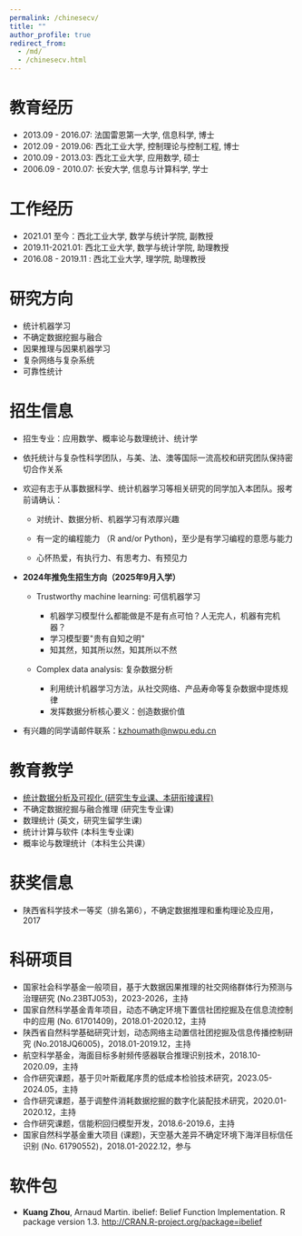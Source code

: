 ```yaml
---
permalink: /chinesecv/
title: ""
author_profile: true
redirect_from: 
  - /md/
  - /chinesecv.html
---
```


# 教育经历

* 2013.09 - 2016.07: 法国雷恩第一大学, 信息科学, 博士
* 2012.09 - 2019.06: 西北工业大学, 控制理论与控制工程, 博士
* 2010.09 - 2013.03: 西北工业大学, 应用数学, 硕士
* 2006.09 - 2010.07: 长安大学, 信息与计算科学, 学士

# 工作经历

* 2021.01 至今：西北工业大学, 数学与统计学院, 副教授
* 2019.11-2021.01: 西北工业大学, 数学与统计学院, 助理教授
* 2016.08 - 2019.11 : 西北工业大学, 理学院, 助理教授

# 研究方向 

-  统计机器学习
-  不确定数据挖掘与融合
-  因果推理与因果机器学习
-  复杂网络与复杂系统
-  可靠性统计

# 招生信息

* 招生专业：应用数学、概率论与数理统计、统计学
* 依托统计与复杂性科学团队，与美、法、澳等国际一流高校和研究团队保持密切合作关系
* 欢迎有志于从事数据科学、统计机器学习等相关研究的同学加入本团队。报考前请确认：

  - 对统计、数据分析、机器学习有浓厚兴趣

  - 有一定的编程能力 （R and/or Python)，至少是有学习编程的意愿与能力

  - 心怀热爱，有执行力、有思考力、有预见力
* **2024年推免生招生方向（2025年9月入学）**
  * Trustworthy machine learning: 可信机器学习
    * 机器学习模型什么都能做是不是有点可怕？人无完人，机器有完机器？
    * 学习模型要"贵有自知之明"
    * 知其然，知其所以然，知其所以不然
    
  * Complex data analysis: 复杂数据分析
    * 利用统计机器学习方法，从社交网络、产品寿命等复杂数据中提炼规律
    * 发挥数据分析核心要义：创造数据价值
    
* 有兴趣的同学请邮件联系：kzhoumath@nwpu.edu.cn


# 教育教学

- [统计数据分析及可视化 (研究生专业课、本研衔接课程)](https://kuangzhou.github.io/teaching/2024-spring-teaching-1)
- 不确定数据挖掘与融合推理 (研究生专业课)
- 数理统计 (英文，研究生留学生课)
- 统计计算与软件 (本科生专业课)
- 概率论与数理统计（本科生公共课）

# 获奖信息

- 陕西省科学技术一等奖（排名第6），不确定数据推理和重构理论及应用，2017

# 科研项目

- 国家社会科学基金一般项目，基于大数据因果推理的社交网络群体行为预测与治理研究 (No.23BTJ053)，2023-2026，主持
- 国家自然科学基金青年项目，动态不确定环境下置信社团挖掘及在信息流控制中的应用 (No. 61701409)，2018.01-2020.12，主持 
- 陕西省自然科学基础研究计划，动态网络主动置信社团挖掘及信息传播控制研究 (No.2018JQ6005)，2018.01-2019.12，主持
- 航空科学基金，海面目标多射频传感器联合推理识别技术，2018.10-2020.09，主持
- 合作研究课题，基于贝叶斯截尾序贯的低成本检验技术研究，2023.05-2024.05，主持
- 合作研究课题，基于调整件消耗数据挖掘的数字化装配技术研究，2020.01-2020.12，主持
- 合作研究课题，信能积回归模型开发，2018.6-2019.6，主持
- 国家自然科学基金重大项目 (课题)，天空基大差异不确定环境下海洋目标信任识别 (No. 61790552)，2018.01-2022.12，参与

# 软件包

-  **Kuang Zhou**, Arnaud Martin. ibelief: Belief Function Implementation. R package version 1.3. [http://CRAN.R-project.org/package=ibelief ](http://teacher.nwpu.edu.cn/person/demo/demo_lmxx_edit.jsp?id=06xq8ssv414k2fyt3ux1473500903111)
